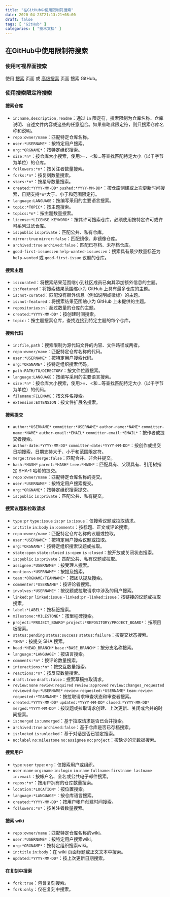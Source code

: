 ```yaml
---
title: "在GitHub中使用限制符搜索"
date: 2020-04-23T21:13:21+08:00
draft: false
tags: [ "GitHub" ]
categories: [ "技术文档" ]
---
```

## 在GitHub中使用限制符搜索

### 使用可视界面搜索
使用 [搜索](https://github.com/search) 页面 或 [高级搜索](https://github.com/search/advanced) 页面 搜索 GitHub。

### 使用搜索限定符搜索
#### 搜索仓库
- `in:name,description,readme`：通过 `in` 限定符，搜索限制为仓库名称、仓库说明、自述文件内容或这些的任意组合。如果省略此限定符，则只搜索仓库名称和说明。
- `repo:owner/name`：匹配特定仓库名称。
- `user:*USERNAME*`：按特定用户搜索。
- `org:*ORGNAME*`：按特定组织搜索。
- `size:*n*`：按仓库大小搜索，使用>=、<和...等查找匹配特定大小（以千字节为单位）的仓库。
- `followers:*n*`：按关注者数量搜索。
- `forks:*n*`：按复刻数量搜索。
- `stars:*n*`：按星号数量搜索。
- `created:*YYYY-MM-DD*` `pushed:*YYYY-MM-DD*`：按仓库创建或上次更新时间搜索，日期支持`*n*`大于、小于和范围限定符。
- `language:LANGUAGE`：按编写采用的主要语言搜索。
- `topic:*TOPIC*`：按主题搜索。
- `topics:*n*`：按主题数量搜索。
- `license:*LICENSE_KEYWORD*`：按其许可搜索仓库，必须使用按特定许可或许可系列过滤仓库。
- `is:public` `is:private`：匹配公共、私有仓库。
- `mirror:true` `mirror:false`：匹配镜像、非镜像仓库。
- `archived:true` `archived:false`：匹配已存档、未存档仓库。
- `good-first-issues:>n` `help-wanted-issues:>n`：搜索具有最少数量标签为 `help-wanted` 或 `good-first-issue` 议题的仓库。

#### 搜索主题
- `is:curated`：将搜索结果范围缩小到社区成员已向其添加额外信息的主题。
- `is:featured`：将搜索结果范围缩小为 GitHub 上具有最多仓库的主题。
- `is:not-curated`：匹配没有额外信息（例如说明或徽标）的主题。
- `is:not-featured`：将搜索结果范围缩小为 GitHub 上未提供的主题。
- `repositories:n`：超过数量的仓库的主题。
- `created:*YYYY-MM-DD*`：按创建时间搜索。
- `topic:`：按主题搜索仓库，查找连接到特定主题的每个仓库。

#### 搜索代码
- `in:file,path`：搜索限制为源代码文件的内容、文件路径或两者。
- `repo:owner/name`：匹配特定仓库名称的代码。
- `user:*USERNAME*`：按特定用户搜索代码。
- `org:*ORGNAME*`：按特定组织搜索代码。
- `path:PATH/TO/DIRECTORY`：按文件位置搜索。
- `language:LANGUAGE`：按编写采用的主要语言搜索。
- `size:*n*`：按仓库大小搜索，使用>=、<和...等查找匹配特定大小（以千字节为单位）的代码。
- `filename:FILENAME`：按文件名搜索。
- `extension:EXTENSION`：按文件扩展名搜索。

#### 搜索提交
- `author:*USERNAME*` `committer:*USERNAME*` `author-name:*NAME*` `committer-name:*NAME*` `author-email:*EMAIL*` `committer-email:*EMAIL*`：按作者或提交者搜索。
- `author-date:*YYYY-MM-DD*` `committer-date:*YYYY-MM-DD*`：按创作或提交日期搜索，日期支持大于、小于和范围限定符。
- `merge:true` `merge:false`：匹配合并、非合并提交。
- `hash:*HASH*` `parent:*HASH*` `tree:*HASH*`：匹配具有、父项具有、引用树指定 SHA-1 哈希的提交。
- `repo:owner/name`：匹配特定仓库名称的提交。
- `user:*USERNAME*`：按特定用户搜索提交。
- `org:*ORGNAME*`：按特定组织搜索提交。
- `is:public` `is:private`：匹配公共、私有提交。

#### 搜索议题和拉取请求
- `type:pr` `type:issue` `is:pr` `is:issue`：仅搜索议题或拉取请求。
- `in:title` `in:body` `in:comments`：按标题、正文或评论搜索。
- `repo:owner/name`：匹配特定仓库名称的议题或拉取。
- `user:*USERNAME*`：按特定用户搜索议题或拉取。
- `org:*ORGNAME*`：按特定组织搜索议题或拉取。
- `state:open` `state:closed` `is:open` `is:closed`：按开放或关闭状态搜索。
- `is:public` `is:private`：匹配公共、私有议题或拉取。
- `assignee:*USERNAME*`：按受理人搜索。
- `mentions:*USERNAME*`：按提及搜索。
- `team:*ORGNAME/TEAMNAME*`：按团队提及搜索。
- `commenter:*USERNAME*`：按评论者搜索。
- `involves:*USERNAME*`：按议题或拉取请求中涉及的用户搜索。
- `linked:pr` `linked:issue` `-linked:pr` `-linked:issue`：按链接的议题或拉取搜索。
- `label:*LABEL*`：按标签搜索。
- `milestone:*MILESTONE*`：按里程碑搜索。
- `project:*PROJECT_BOARD*` `project:*REPOSITORY/PROJECT_BOARD*`：按项目板搜索。
- `status:pending` `status:success` `status:failure`：按提交状态搜索。
- `*SHA*`：按提交 SHA 搜索。
- `head:*HEAD_BRANCH*` `base:*BASE_BRANCH*`：按分支名称搜索。
- `language:*LANGUAGE*`：按语言搜索。
- `comments:*n*`：按评论数量搜索。
- `interactions:*n*`：按交互数量搜索。
- `reactions:*n*`：按反应数量搜索。
- `draft:true` `draft:false`：搜索草稿拉取请求。
- `review:none` `review:required` `review:approved` `review:changes_requested` `reviewed-by:*USERNAME*` `review-requested:*USERNAME*` `team-review-requested:*TEAMNAME*`：按拉取请求审查状态和审查者搜索。
- `created:*YYYY-MM-DD*` `updated:*YYYY-MM-DD*` `closed:*YYYY-MM-DD*` `merged:*YYYY-MM-DD*`：按议题或拉取请求创建、上次更新、关闭或合并的时间搜索。
- `is:merged` `is:unmerged`：基于拉取请求是否已合并搜索。
- `archived:true` `archived:false`：基于仓库是否已存档搜索。
- `is:locked` `is:unlocked`：基于对话是否已锁定搜索。
- `no:label` `no:milestone` `no:assignee` `no:project`：按缺少的元数据搜索。

#### 搜索用户
- `type:user` `type:org`：仅搜索用户或组织。
- `user:name` `org:name` `in:login` `in:name` `fullname:firstname lastname` `in:email`：按帐户名、全名或公共电子邮件搜索。
- `repos:*n*`：按用户拥有的仓库数量搜索。
- `location:*LOCATION*`：按位置搜索。
- `language:*LANGUAGE*`：按仓库语言搜索。
- `created:*YYYY-MM-DD*`：按用户帐户创建时间搜索。
- `followers:*n*`：按关注者数量搜索。

#### 搜索 wiki
- `repo:owner/name`：匹配特定仓库名称的wiki。
- `user:*USERNAME*`：按特定用户搜索wiki。
- `org:*ORGNAME*`：按特定组织搜索wiki。
- `in:title` `in:body`：在 wiki 页面标题或正文文本中搜索。
- `updated:*YYYY-MM-DD*`：按上次更新日期搜索。

#### 在复刻中搜索
- `fork:true`：包含复刻搜索。
- `fork:only`：仅在复刻中搜索。